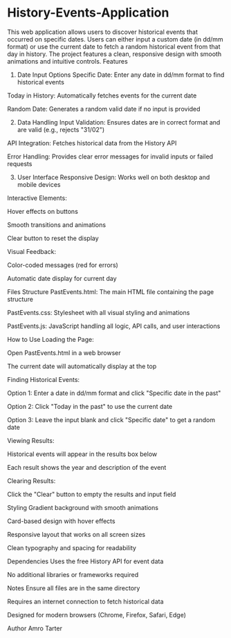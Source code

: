 # History-Events-Application
This web application allows users to discover historical events that occurred on specific dates. Users can either input a custom date (in dd/mm format) or use the current date to fetch a random historical event from that day in history. The project features a clean, responsive design with smooth animations and intuitive controls.
Features
1. Date Input Options
Specific Date: Enter any date in dd/mm format to find historical events

Today in History: Automatically fetches events for the current date

Random Date: Generates a random valid date if no input is provided

2. Data Handling
Input Validation: Ensures dates are in correct format and are valid (e.g., rejects "31/02")

API Integration: Fetches historical data from the History API

Error Handling: Provides clear error messages for invalid inputs or failed requests

3. User Interface
Responsive Design: Works well on both desktop and mobile devices

Interactive Elements:

Hover effects on buttons

Smooth transitions and animations

Clear button to reset the display

Visual Feedback:

Color-coded messages (red for errors)

Automatic date display for current day

Files Structure
PastEvents.html: The main HTML file containing the page structure

PastEvents.css: Stylesheet with all visual styling and animations

PastEvents.js: JavaScript handling all logic, API calls, and user interactions

How to Use
Loading the Page:

Open PastEvents.html in a web browser

The current date will automatically display at the top

Finding Historical Events:

Option 1: Enter a date in dd/mm format and click "Specific date in the past"

Option 2: Click "Today in the past" to use the current date

Option 3: Leave the input blank and click "Specific date" to get a random date

Viewing Results:

Historical events will appear in the results box below

Each result shows the year and description of the event

Clearing Results:

Click the "Clear" button to empty the results and input field

Styling
Gradient background with smooth animations

Card-based design with hover effects

Responsive layout that works on all screen sizes

Clean typography and spacing for readability

Dependencies
Uses the free History API for event data

No additional libraries or frameworks required

Notes
Ensure all files are in the same directory

Requires an internet connection to fetch historical data

Designed for modern browsers (Chrome, Firefox, Safari, Edge)

Author
Amro Tarter
